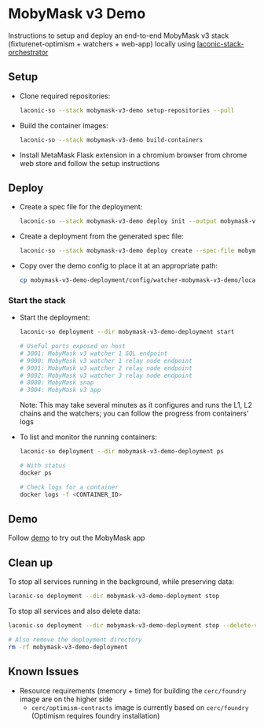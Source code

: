 # MobyMask v3 Demo

Instructions to setup and deploy an end-to-end MobyMask v3 stack (fixturenet-optimism + watchers + web-app) locally using [laconic-stack-orchestrator](/README.md#install)

## Setup

* Clone required repositories:

  ```bash
  laconic-so --stack mobymask-v3-demo setup-repositories --pull
  ```

* Build the container images:

  ```bash
  laconic-so --stack mobymask-v3-demo build-containers
  ```

* Install MetaMask Flask extension in a chromium browser from chrome web store and follow the setup instructions

## Deploy

* Create a spec file for the deployment:

  ```bash
  laconic-so --stack mobymask-v3-demo deploy init --output mobymask-v3-demo-spec.yml
  ```

* Create a deployment from the generated spec file:

  ```bash
  laconic-so --stack mobymask-v3-demo deploy create --spec-file mobymask-v3-demo-spec.yml --deployment-dir mobymask-v3-demo-deployment
  ```

* Copy over the demo config to place it at an appropriate path:

  ```bash
  cp mobymask-v3-demo-deployment/config/watcher-mobymask-v3-demo/local/config.env mobymask-v3-demo-deployment/
  ```

### Start the stack

* Start the deployment:

  ```bash
  laconic-so deployment --dir mobymask-v3-demo-deployment start

  # Useful ports exposed on host
  # 3001: MobyMask v3 watcher 1 GQL endpoint
  # 9090: MobyMask v3 watcher 1 relay node endpoint
  # 9091: MobyMask v3 watcher 2 relay node endpoint
  # 9092: MobyMask v3 watcher 3 relay node endpoint
  # 8080: MobyMask snap
  # 3004: MobyMask v3 app
  ```

  Note: This may take several minutes as it configures and runs the L1, L2 chains and the watchers; you can follow the progress from containers' logs

* To list and monitor the running containers:

  ```bash
  laconic-so deployment --dir mobymask-v3-demo-deployment ps

  # With status
  docker ps

  # Check logs for a container
  docker logs -f <CONTAINER_ID>
  ```

## Demo

Follow [demo](./demo.md) to try out the MobyMask app

## Clean up

To stop all services running in the background, while preserving data:

  ```bash
  laconic-so deployment --dir mobymask-v3-demo-deployment stop
  ```

To stop all services and also delete data:

  ```bash
  laconic-so deployment --dir mobymask-v3-demo-deployment stop --delete-volumes

  # Also remove the deployment directory
  rm -rf mobymask-v3-demo-deployment
  ```

## Known Issues

* Resource requirements (memory + time) for building the `cerc/foundry` image are on the higher side
  * `cerc/optimism-contracts` image is currently based on `cerc/foundry` (Optimism requires foundry installation)
